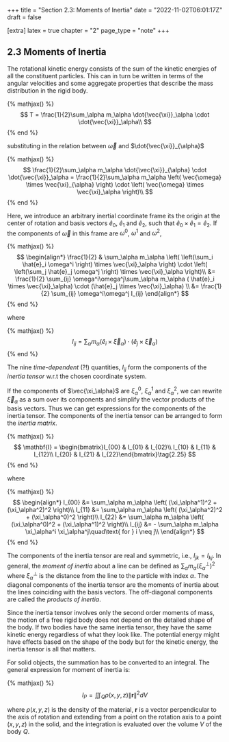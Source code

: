 +++
title = "Section 2.3: Moments of Inertia"
date = "2022-11-02T06:01:17Z"
draft = false

[extra]
latex = true
chapter = "2"
page_type = "note"
+++






## 2.3 Moments of Inertia



The rotational kinetic energy consists of the sum of the kinetic energies of all the constituent particles. This can in turn be written in terms of the angular velocities and some aggregate properties that describe the mass distribution in the rigid body.


{% mathjax() %}
$$
T = \frac{1}{2}\sum_\alpha m_\alpha \dot{\vec{\xi}}_\alpha \cdot \dot{\vec{\xi}}_\alpha\\
$$
{% end %}




substituting in the relation between $\vec{\omega}$ and $\dot{\vec{\xi}}_{\alpha}$


{% mathjax() %}
$$
\frac{1}{2}\sum_\alpha m_\alpha \dot{\vec{\xi}}_{\alpha} \cdot \dot{\vec{\xi}}_\alpha = 
\frac{1}{2}\sum_\alpha m_\alpha \left( \vec{\omega} \times \vec{\xi}_{\alpha} \right) \cdot \left(  \vec{\omega} \times \vec{\xi}_\alpha \right)\\
$$
{% end %}




Here, we introduce an arbitrary inertial coordinate frame its the origin at the center of rotation and basis vectors $\hat{e}_0$, $\hat{e}_1$ and $\hat{e}_2$, such that $\hat{e}_0 \times \hat{e}_1 = \hat{e}_2$. If the components of $\vec{\omega}$ in this frame are $\omega^0$, $\omega^1$ and $\omega^2$,


{% mathjax() %}
$$
\begin{align*}
\frac{1}{2} & \sum_\alpha m_\alpha \left( \left(\sum_i \hat{e}_i \omega^i \right) \times \vec{\xi}_\alpha \right) \cdot \left(  \left(\sum_j \hat{e}_j \omega^j \right) \times \vec{\xi}_\alpha \right)\\
 &= \frac{1}{2} \sum_{ij} \omega^i\omega^j\sum_\alpha m_\alpha ( \hat{e}_i \times \vec{\xi}_\alpha) \cdot (\hat{e}_j \times \vec{\xi}_\alpha) \\
 &= \frac{1}{2} \sum_{ij} \omega^i\omega^j I_{ij}
\end{align*}
$$
{% end %}




where


{% mathjax() %}
$$
I_{ij} = \sum_\alpha m_\alpha ( \hat{e}_i \times \vec{\xi}_\alpha) \cdot (\hat{e}_j \times \vec{\xi}_\alpha)\tag{2.24}
$$
{% end %}




The nine *time-dependent* (?!) quantities, $I_{ij}$ form the components of the *inertia tensor* w.r.t the chosen coordinate system. 


If the components of $\vec{\xi_\alpha}$ are $\xi_{\alpha}^0$, $\xi_{\alpha}^1$ and $\xi_{\alpha}^2$, we can rewrite  $\vec{\xi}_\alpha$ as a sum over its components and simplify the vector products of the basis vectors. Thus we can get expressions for the components of the inertia tensor. The components of the inertia tensor can be arranged to form the *inertia matrix*.


{% mathjax() %}
$$
\mathbf{I} = \begin{bmatrix}I_{00} & I_{01} & I_{02}\\
I_{10} & I_{11} & I_{12}\\
I_{20} & I_{21} & I_{22}\end{bmatrix}\tag{2.25}
$$
{% end %}




where 


{% mathjax() %}
$$
\begin{align*}
I_{00} &= \sum_\alpha m_\alpha \left( (\xi_\alpha^1)^2 + (\xi_\alpha^2)^2 \right)\\
I_{11} &= \sum_\alpha m_\alpha \left( (\xi_\alpha^2)^2 + (\xi_\alpha^0)^2 \right)\\
I_{22} &= \sum_\alpha m_\alpha \left( (\xi_\alpha^0)^2 + (\xi_\alpha^1)^2 \right)\\
I_{ij} &= - \sum_\alpha m_\alpha \xi_\alpha^i \xi_\alpha^j\quad\text{ for } i \neq j\\
\end{align*}
$$
{% end %}




The components of the inertia tensor are real and symmetric, i.e., $I_{jk} = I_{kj}$. In general, the *moment of inertia* about a line can be defined as $\sum_\alpha m_\alpha (\xi_\alpha^\perp)^2$ where $\xi_\alpha^\perp$ is the distance from the line to the particle with index $\alpha$. The diagonal components of the inertia tensor are the moments of inertia about the lines coinciding with the basis vectors. The off-diagonal components are called the *products of inertia*.

Since the inertia tensor involves only the second order moments of mass, the motion of a free rigid body does not depend on the detailed shape of the body. If two bodies have the same inertia tensor, they have the same kinetic energy regardless of what they look like. The potential energy might have effects based on the shape of the body but for the kinetic energy, the inertia tensor is all that matters.

For solid objects, the summation has to be converted to an integral. The general expression for moment of inertia is:


{% mathjax() %}
$$
I_{P}=\iiint _{Q}\rho (x,y,z)\left\|\mathbf {r} \right\|^{2}dV
$$

where $\rho (x,y,z)$ is the density of the material, $\mathbf {r}$  is a vector perpendicular to the axis of rotation and extending from a point on the rotation axis to a point  $(x,y,z)$ in the solid, and the integration is evaluated over the volume $V$ of the body $Q$.
